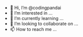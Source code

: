 - 👋 Hi, I’m @codingpandai
- 👀 I’m interested in ...
- 🌱 I’m currently learning ...
- 💞️ I’m looking to collaborate on ...
- 📫 How to reach me ...

<!---
codingpandai/codingpandai is a ✨ special ✨ repository because its `README.md` (this file) appears on your GitHub profile.
You can click the Preview link to take a look at your changes.
--->
